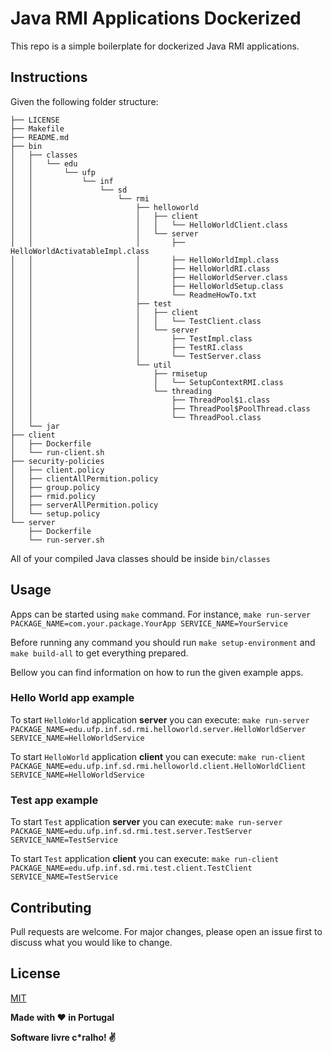 # Java RMI Applications Dockerized

This repo is a simple boilerplate for dockerized Java RMI applications.

## Instructions
Given the following folder structure:
```
├── LICENSE
├── Makefile
├── README.md
├── bin
│   ├── classes
│   │   └── edu
│   │       └── ufp
│   │           └── inf
│   │               └── sd
│   │                   └── rmi
│   │                       ├── helloworld
│   │                       │   ├── client
│   │                       │   │   └── HelloWorldClient.class
│   │                       │   └── server
│   │                       │       ├── HelloWorldActivatableImpl.class
│   │                       │       ├── HelloWorldImpl.class
│   │                       │       ├── HelloWorldRI.class
│   │                       │       ├── HelloWorldServer.class
│   │                       │       ├── HelloWorldSetup.class
│   │                       │       └── ReadmeHowTo.txt
│   │                       ├── test
│   │                       │   ├── client
│   │                       │   │   └── TestClient.class
│   │                       │   └── server
│   │                       │       ├── TestImpl.class
│   │                       │       ├── TestRI.class
│   │                       │       └── TestServer.class
│   │                       └── util
│   │                           ├── rmisetup
│   │                           │   └── SetupContextRMI.class
│   │                           └── threading
│   │                               ├── ThreadPool$1.class
│   │                               ├── ThreadPool$PoolThread.class
│   │                               └── ThreadPool.class
│   └── jar
├── client
│   ├── Dockerfile
│   └── run-client.sh
├── security-policies
│   ├── client.policy
│   ├── clientAllPermition.policy
│   ├── group.policy
│   ├── rmid.policy
│   ├── serverAllPermition.policy
│   └── setup.policy
└── server
    ├── Dockerfile
    └── run-server.sh
```
All of your compiled Java classes should be inside `bin/classes`

## Usage

Apps can be started using `make` command. For instance, `make run-server PACKAGE_NAME=com.your.package.YourApp SERVICE_NAME=YourService`

Before running any command you should run `make setup-environment` and `make build-all` to get everything prepared.

Bellow you can find information on how to run the given example apps.

### Hello World app example
To start `HelloWorld` application **server** you can execute:
`make run-server PACKAGE_NAME=edu.ufp.inf.sd.rmi.helloworld.server.HelloWorldServer SERVICE_NAME=HelloWorldService`

To start `HelloWorld` application **client** you can execute:
`make run-client PACKAGE_NAME=edu.ufp.inf.sd.rmi.helloworld.client.HelloWorldClient SERVICE_NAME=HelloWorldService`

### Test app example
To start `Test` application **server** you can execute:
`make run-server PACKAGE_NAME=edu.ufp.inf.sd.rmi.test.server.TestServer SERVICE_NAME=TestService`

To start `Test` application **client** you can execute:
`make run-client PACKAGE_NAME=edu.ufp.inf.sd.rmi.test.client.TestClient SERVICE_NAME=TestService`

## Contributing
Pull requests are welcome. For major changes, please open an issue first to discuss what you would like to change.

## License
[MIT](https://choosealicense.com/licenses/mit/)


**Made with :heart: in Portugal**

**Software livre c\*ralho! :v:**
